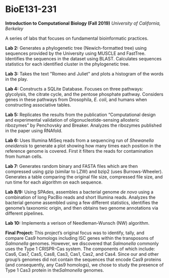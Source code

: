# BioE131-231
**Introduction to Computational Biology (Fall 2019)**
*University of California, Berkeley*

A series of labs that focuses on fundamental bioinformatic practices.

**Lab 2:** Generates a phylogenetic tree (Newich-formatted tree) using sequences provided by the University using MUSCLE and FastTree. Identifies the sequences in the dataset using BLAST. Calculates sequences statistics for each identified cluster in the phylogenetic tree.

**Lab 3:** Takes the text "Romeo and Juliet" and plots a histogram of the words in the play.

**Lab 4:** Constructs a SQLite Database. Focuses on three pathways: glycolysis, the citrate cycle, and the pentose phosphate pathway. Considers genes in these pathways from Drosophila, *E. coli*, and humans when constructing associative tables.

**Lab 5:** Replicates the results from the publication “Computational design and experimental validation of oligonucleotide-sensing allosteric ribozymes” by Penchovsky and Breaker. Analyzes the ribozymes published in the paper using RNAfold.

**Lab 6:** Uses Illumina MiSeq reads from a sequencing run of *Shewanella oneidensis* to generate a plot showing how many times each position in the reference genome is covered. First it filters the reads for contamination from human cells.

**Lab 7:** Generates random binary and FASTA files which are then compressed using gzip (similar to LZW) and bzip2 (uses Burrows-Wheeler). Generates a table comparing the original file size, compressed file size, and run time for each algorithm on each sequence.

**Lab 8/9:** Using SPAdes, assembles a bacterial genome *de novo* using a combination of long PacBio reads and short Illumina reads. Analyzes the bacterial genome assembled using a few different statistics, identifies the genome’s taxonomic origin, and then obtains two genome annotations via different pipelines.

**Lab 10:**  Implements a verison of Needleman-Wunsch (NW) algorithm.

**Final Project:** This project’s original focus was to identify, tally, and compare Cas9 homologs including ISC genes within the transposons of ​*Salmonella​* genomes. However, we discovered that *​Salmonella* commonly uses the Type 1 CRISPR-Cas system. The components of which include: Cas6, Cas7, Cas5, Cas8, Cas3, Cas1, Cas2, and Cas4. Since our and other group’s genomes did not contain the sequences that encode Cas9 proteins (and consequently, any Cas9 homologs), we chose to study the presence of Type 1 Cas3 protein in the ​*Salmonella​* genomes.
